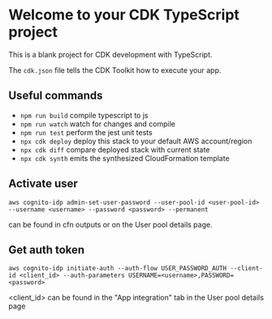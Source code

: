 # Welcome to your CDK TypeScript project

This is a blank project for CDK development with TypeScript.

The `cdk.json` file tells the CDK Toolkit how to execute your app.

## Useful commands

* `npm run build`   compile typescript to js
* `npm run watch`   watch for changes and compile
* `npm run test`    perform the jest unit tests
* `npx cdk deploy`  deploy this stack to your default AWS account/region
* `npx cdk diff`    compare deployed stack with current state
* `npx cdk synth`   emits the synthesized CloudFormation template

## Activate user
```
aws cognito-idp admin-set-user-password --user-pool-id <user-pool-id> --username <username> --password <password> --permanent
```
<user-pool-id> can be found in cfn outputs or on the User pool details page.

## Get auth token
```
aws cognito-idp initiate-auth --auth-flow USER_PASSWORD_AUTH --client-id <client_id> --auth-parameters USERNAME=<username>,PASSWORD=<password>
```
<client_id> can be found in the "App integration" tab in the User pool details page